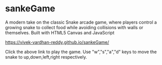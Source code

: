 # sankeGame
A modern take on the classic Snake arcade game, where players control a growing snake to collect food while avoiding collisions with walls or themselves. Built with HTML5 Canvas and JavaScript

https://vivek-vardhan-reddy.github.io/sankeGame/

Click the above link to play the game.
Use "w","s","a","d" keys to move the snake to up,down,left,right respectively.
